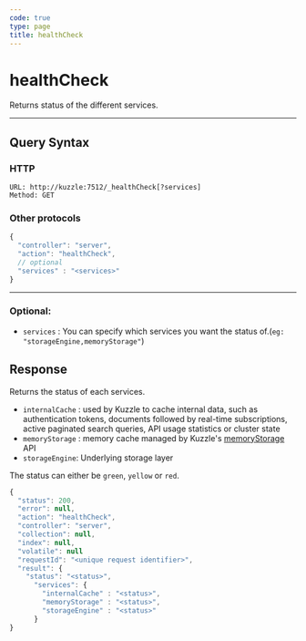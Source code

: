 ```yaml
---
code: true
type: page
title: healthCheck
---
```


# healthCheck



Returns status of the different services.

---

## Query Syntax

### HTTP

```http
URL: http://kuzzle:7512/_healthCheck[?services]
Method: GET
```

### Other protocols

```js
{
  "controller": "server",
  "action": "healthCheck",
  // optional
  "services" : "<services>"
}
```

---

### Optional:

- `services` : You can specify which services you want the status of.(`eg: "storageEngine,memoryStorage"`)


## Response

Returns the status of each services.
- `internalCache` : used by Kuzzle to cache internal data, such as authentication tokens, documents followed by real-time subscriptions, active paginated search queries, API usage statistics or cluster state
- `memoryStorage` : memory cache managed by Kuzzle's [memoryStorage](/core/2/api/controllers/memory-storage) API
- `storageEngine`: Underlying storage layer

The status can either be `green`, `yellow` or `red`.

```js
{
  "status": 200,
  "error": null,
  "action": "healthCheck",
  "controller": "server",
  "collection": null,
  "index": null,
  "volatile": null
  "requestId": "<unique request identifier>",
  "result": {
    "status": "<status>",
      "services": {
        "internalCache" : "<status>",
        "memoryStorage" : "<status>",
        "storageEngine" : "<status>"
      }
}
```
